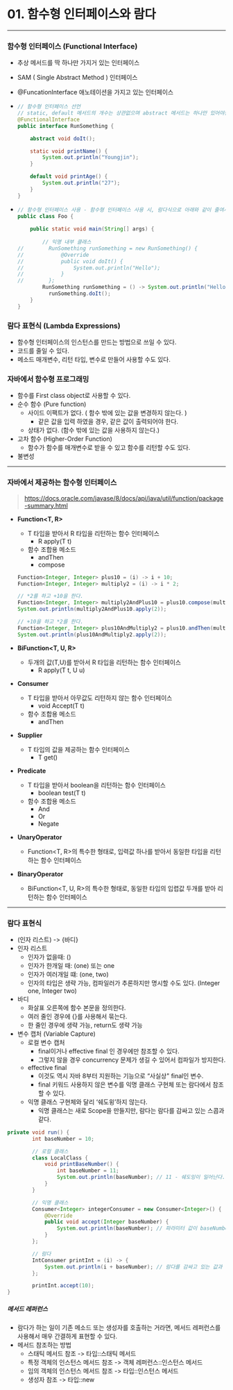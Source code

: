# 01. 함수형 인터페이스와 람다

----

### 함수형 인터페이스 (Functional Interface)

- 추상 메서드를 딱 하나만 가지거 있는 인터페이스 

- SAM ( Single Abstract Method ) 인터페이스

- @FuncationInterface 애노테이션을 가지고 있는 인터페이스

- ```java
  // 함수형 인터페이스 선언
  // static, default 메서드의 개수는 상관없으며 abstract 메서드는 하나만 있어야한다. ( abstract 생략 가능 )
  @FunctionalInterface
  public interface RunSomething {
  
      abstract void doIt();
  
      static void printName() {
          System.out.println("Youngjin");
      }
  
      default void printAge() {
          System.out.println("27");
      }
  }
  ```

- ```java
  // 함수형 인터페이스 사용 - 함수형 인터페이스 사용 시, 람다식으로 아래와 같이 줄여서 사용 가능하다.
  public class Foo {
      
      public static void main(String[] args) {
          
          // 익명 내부 클래스
  //        RunSomething runSomething = new RunSomething() {
  //            @Override
  //            public void doIt() {
  //                System.out.println("Hello");
  //            }
  //        };
          RunSomething runSomething = () -> System.out.println("Hello");
        	runSomething.doIt();
      }
  }
  ```



### 람다 표현식 (Lambda Expressions)

- 함수형 인터페이스의 인스턴스를 만드는 방법으로 쓰일 수 있다.
- 코드를 줄일 수 있다.
- 메소드 매개변수, 리턴 타입, 변수로 만들어 사용할 수도 있다.

### 자바에서 함수형 프로그래밍

- 함수를 First class object로 사용할 수 있다.
- 순수 함수 (Pure function)
  - 사이드 이팩트가 없다. ( 함수 밖에 있는 값을 변경하지 않는다. )
    - 같은 값을 입력 하였을 경우, 같은 값이 출력되어야 한다.
  - 상태가 없다. (함수 밖에 있는 값을 사용하지 않는다.)
- 고차 함수 (Higher-Order Function)
  - 함수가 함수를 매개변수로 받을 수 있고 함수를 리턴할 수도 있다.
- 불변성

----

### 자바에서 제공하는 함수형 인터페이스

> https://docs.oracle.com/javase/8/docs/api/java/util/function/package-summary.html

- **Function<T, R>**

  - T 타입을 받아서 R 타입을 리턴하는 함수 인터페이스
    - R apply(T t)
  - 함수 조합용 메소드
    - andThen
    - compose

  ```java
  Function<Integer, Integer> plus10 = (i) -> i + 10;
  Function<Integer, Integer> multiply2 = (i) -> i * 2;
  
  // *2를 하고 +10을 한다.
  Function<Integer, Integer> multiply2AndPlus10 = plus10.compose(multiply2);
  System.out.println(multiply2AndPlus10.apply(2));
  
  // +10을 하고 *2를 한다.
  Function<Integer, Integer> plus10AndMultiply2 = plus10.andThen(multiply2);
  System.out.println(plus10AndMultiply2.apply(2));
  ```

- **BiFunction<T, U, R>**
  - 두개의 값(T,U)를 받아서 R 타입을 리턴하는 함수 인터페이스
    - R apply(T t, U u)
- **Consumer<T>**
  - T 타입을 받아서 아무값도 리턴하지 않는 함수 인터페이스
    - void Accept(T t)
  - 함수 조합용 메소드
    - andThen
- **Supplier<T>**
  - T 타입의 값을 제공하는 함수 인터페이스
    - T get()
- **Predicate<T>**
  - T 타입을 받아서 boolean을 리턴하는 함수 인터페이스
    - boolean test(T t)
  - 함수 조합용 메소드
    - And
    - Or
    - Negate
- **UnaryOperator<T>**
  - Function<T, R>의 특수한 형태로, 입력값 하나를 받아서 동일한 타입을 리턴하는 함수 인터페이스
- **BinaryOperator<T>**
  - BiFunction<T, U, R>의 특수한 형태로, 동일한 타입의 입렵값 두개를 받아 리턴하는 함수 인터페이스

----

### 람다 표현식

- (인자 리스트) -> {바디}
- 인자 리스트
  - 인자가 없을때: ()
  - 인자가 한개일 때: (one) 또는 one
  - 인자가 여러개일 떄: (one, two)
  - 인자의 타입은 생략 가능, 컴파일러가 추론하지만 명시할 수도 있다. (Integer one, Integer two)
- 바디
  - 화살표 오른쪽에 함수 본문을 정의한다.
  - 여러 줄인 경우에 {}를 사용해서 묶는다.
  - 한 줄인 경우에 생략 가능, return도 생략 가능
- 변수 캡처 (Variable Capture)
  - 로컬 변수 캡처
    - final이거나 effective final 인 경우에만 참조할 수 있다.
    - 그렇지 않을 경우 concurrency 문제가 생길 수 있어서 컴파일가 방지한다.
  - effective final
    - 이것도 역시 자바 8부터 지원하는 기능으로 “사실상" final인 변수.
    - final 키워드 사용하지 않은 변수를 익명 클래스 구현체 또는 람다에서 참조할 수 있다.
  - 익명 클래스 구현체와 달리 ‘쉐도윙’하지 않는다.
    - 익명 클래스는 새로 Scope을 만들지만, 람다는 람다를 감싸고 있는 스콥과 같다.

```java
private void run() {
        int baseNumber = 10;

        // 로컬 클래스
        class LocalClass {
            void printBaseNumber() {
                int baseNumber = 11;
                System.out.println(baseNumber); // 11 - 쉐도잉이 일어난다.
            }
        }

        // 익명 클래스
        Consumer<Integer> integerConsumer = new Consumer<Integer>() {
            @Override
            public void accept(Integer baseNumber) {
                System.out.println(baseNumber); // 파라미터 값이 baseNumber가 되며 쉐도잉이 일어난다.
            }
        };

        // 람다
        IntConsumer printInt = (i) -> {
            System.out.println(i + baseNumber); // 람다를 감싸고 있는 값과 같은 Scope이므로 쉐도잉이 일어날 수 없다.
        };

        printInt.accept(10);
}
```



##### 메서드 레퍼런스

- 람다가 하는 일이 기존 메소드 또는 생성자를 호출하는 거라면, 메서드 레퍼런스를 사용해서 매우 간결하게 표현할 수 있다.
- 메서드 참조하는 방법
  - 스태틱 메서드 참조 -> 타입::스태틱 메서드
  - 특정 객체의 인스턴스 메서드 참조 -> 객체 레퍼런스::인스턴스 메서드
  - 임의 객체의 인스턴스 메서드 참조 -> 타입::인스턴스 메서드
  - 생성자 참조 -> 타입::new
